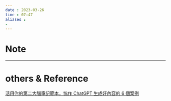 ```yaml
---
date : 2023-03-26
time : 07:47
aliases :
- 
---
```

# Note


---
# others &  Reference
[活用你的第二大腦筆記範本，協作 ChatGPT 生成好內容的 6 個案例](https://www.playpcesor.com/2023/03/chatgpt-6.html?m=1#more)
